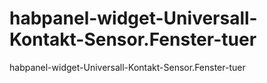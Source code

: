 # habpanel-widget-Universall-Kontakt-Sensor.Fenster-tuer
habpanel-widget-Universall-Kontakt-Sensor.Fenster-tuer
